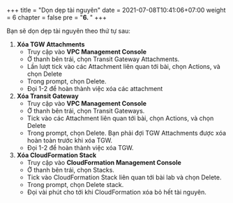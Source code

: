 +++
title = "Dọn dẹp tài nguyên"
date = 2021-07-08T10:41:06+07:00
weight = 6
chapter = false
pre = "<b>6. </b>"
+++

Bạn sẽ dọn dẹp tài nguyên theo thứ tự sau:
1. **Xóa TGW Attachments**
    - Truy cập vào **VPC Management Console**
    - Ở thanh bên trái, chọn Transit Gateway Attachments.
    - Lần lượt tick vào các Attachment liên quan tới bài, chọn Actions, và chọn Delete
    - Trong prompt, chọn Delete.
    - Đọi 1-2 để hoàn thành việc xóa các attachment
2. **Xóa Transit Gateway**
    - Truy cập vào **VPC Management Console**
    - Ở thanh bên trái, chọn Transit Gateways.
    - Tick vào các Attachment liên quan tới bài, chọn Actions, và chọn Delete
    - Trong prompt, chọn Delete. Bạn phải đợi TGW Attachments được xóa hoàn toàn trước khi xóa TGW.
    - Đọi 1-2 để hoàn thành việc xóa TGW.
3. **Xóa CloudFormation Stack**
    - Truy cập vào **CloudFormation Management Console**
    - Ở thanh bên trái, chọn Stacks.
    - Tick vào CloudFormation Stack liên quan tới bài lab và chọn Delete.
    - Trong prompt, chọn Delete stack.
    - Đọi vài phút cho tới khi CloudFormation xóa bỏ hết tài nguyên.
